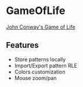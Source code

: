 # GameOfLife
[John Conway's Game of Life](https://b3s23-life.web.app/)

Features
---
- Store patterns locally
- Import/Export pattern RLE
- Colors customization
- Mouse zoom/pan
